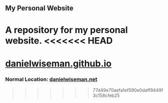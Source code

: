 ## My Personal Website
 
A repository for my personal website.
<<<<<<< HEAD
=======
# [danielwiseman.github.io](https://dan-wiseman94.github.io/danielwiseman.github.io/)

### Normal Location: [danielwiseman.net](https://danielwiseman.net)
>>>>>>> 77d49e70aefa1ef590e0daff9449f3c158cfeb25
